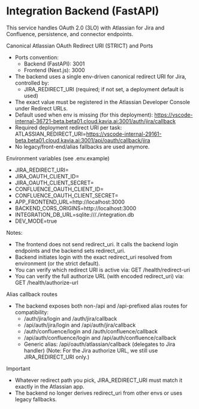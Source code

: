 # Integration Backend (FastAPI)

This service handles OAuth 2.0 (3LO) with Atlassian for Jira and Confluence, persistence, and connector endpoints.

Canonical Atlassian OAuth Redirect URI (STRICT) and Ports
- Ports convention:
  - Backend (FastAPI): 3001
  - Frontend (Next.js): 3000
- The backend uses a single env-driven canonical redirect URI for Jira, controlled by:
  - JIRA_REDIRECT_URI (required; if not set, a deployment default is used)
- The exact value must be registered in the Atlassian Developer Console under Redirect URLs.
- Default used when env is missing (for this deployment):
  https://vscode-internal-36721-beta.beta01.cloud.kavia.ai:3001/auth/jira/callback
- Required deployment redirect URI per task:
  ATLASSIAN_REDIRECT_URI=https://vscode-internal-29161-beta.beta01.cloud.kavia.ai:3001/api/oauth/callback/jira
- No legacy/front-end/alias fallbacks are used anymore.

Environment variables (see .env.example)
- JIRA_REDIRECT_URI=
- JIRA_OAUTH_CLIENT_ID=
- JIRA_OAUTH_CLIENT_SECRET=
- CONFLUENCE_OAUTH_CLIENT_ID=
- CONFLUENCE_OAUTH_CLIENT_SECRET=
- APP_FRONTEND_URL=http://localhost:3000
- BACKEND_CORS_ORIGINS=http://localhost:3000
- INTEGRATION_DB_URL=sqlite:///./integration.db
- DEV_MODE=true

Notes:
- The frontend does not send redirect_uri. It calls the backend login endpoints and the backend sets redirect_uri.
- Backend initiates login with the exact redirect_uri resolved from environment (or the strict default).
- You can verify which redirect URI is active via:
  GET /health/redirect-uri
- You can verify the full authorize URL (with encoded redirect_uri) via:
  GET /health/authorize-url

Alias callback routes
- The backend exposes both non-/api and /api-prefixed alias routes for compatibility:
  - /auth/jira/login and /auth/jira/callback
  - /api/auth/jira/login and /api/auth/jira/callback
  - /auth/confluence/login and /auth/confluence/callback
  - /api/auth/confluence/login and /api/auth/confluence/callback
  - Generic alias: /api/oauth/atlassian/callback (delegates to Jira handler)
    (Note: For the Jira authorize URL, we still use JIRA_REDIRECT_URI only.)

Important
- Whatever redirect path you pick, JIRA_REDIRECT_URI must match it exactly in the Atlassian app.
- The backend no longer derives redirect_uri from other envs or uses legacy fallbacks.
